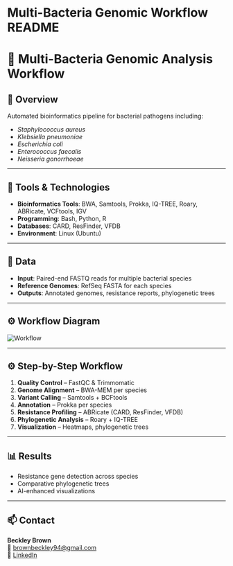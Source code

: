 # Multi-Bacteria Genomic Workflow README 
# 🦠 Multi-Bacteria Genomic Analysis Workflow

## 📌 Overview
Automated bioinformatics pipeline for bacterial pathogens including:
- *Staphylococcus aureus*
- *Klebsiella pneumoniae*
- *Escherichia coli*
- *Enterococcus faecalis*
- *Neisseria gonorrhoeae*

---

## 🧰 Tools & Technologies
- **Bioinformatics Tools**: BWA, Samtools, Prokka, IQ-TREE, Roary, ABRicate, VCFtools, IGV
- **Programming**: Bash, Python, R
- **Databases**: CARD, ResFinder, VFDB
- **Environment**: Linux (Ubuntu)

---

## 📂 Data
- **Input**: Paired-end FASTQ reads for multiple bacterial species
- **Reference Genomes**: RefSeq FASTA for each species
- **Outputs**: Annotated genomes, resistance reports, phylogenetic trees

---

## ⚙️ Workflow Diagram
![Workflow](multi_bac_workflow.png)

---

## ⚙️ Step-by-Step Workflow
1. **Quality Control** – FastQC & Trimmomatic  
2. **Genome Alignment** – BWA-MEM per species  
3. **Variant Calling** – Samtools + BCFtools  
4. **Annotation** – Prokka per species  
5. **Resistance Profiling** – ABRicate (CARD, ResFinder, VFDB)  
6. **Phylogenetic Analysis** – Roary + IQ-TREE  
7. **Visualization** – Heatmaps, phylogenetic trees  

---

## 📊 Results
- Resistance gene detection across species  
- Comparative phylogenetic trees  
- AI-enhanced visualizations

---

## 📫 Contact
**Beckley Brown**  
📧 brownbeckley94@gmail.com  
🔗 [LinkedIn](https://linkedin.com/in/beckley-brown)
